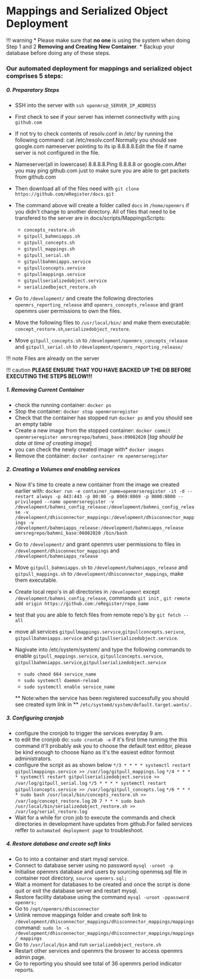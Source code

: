 # Mappings and Serialized Object Deployment

!!! warning
    * Please make sure that **no one** is using the system when doing Step  1 and 2 **Removing and Creating New Container**.
    * Backup your database before doing any of these steps.


### Our automated deployment for mappings and serialized object comprises 5 steps:

##### 0. Preparatory Steps

* SSH into the server with `ssh openmrs@_SERVER_IP_ADDRESS`
* First check to see if your server has internet connectivity with `ping github.com`
* If not try to check contents of resolv.conf in /etc/ by running the following command: cat /etc/resolv.conf.Normally you should see google.com nameserver pointing to its ip 8.8.8.8.Edit the file if name server is not configured in the file.
* Nameserver(all in lowercase) 8.8.8.8.Ping 8.8.8.8 or google.com.After you may ping github.com just to make sure you are able to get packets from github.com

* Then download all of the files need with `git clone https://github.com/eRegister/docs.git `

* The command above will create a folder called `docs` in `/home/openmrs` if you didn't change to another directory. All of files that need to be transfered to the server are in docs/scripts/MappingsScripts:
    * `concepts_restore.sh`
    * `gitpull_bahmniapps.sh`
    * `gitpull_concepts.sh`
    * `gitpull_mappings.sh`
    * `gitpull_serial.sh`
    * `gitpullbahmniapps.service`
    * `gitpullconcepts.service`
    * `gitpullmappings.service`
    * `gitpullserializedobject.service`
    * `serializedboject_restore.sh`
* Go to `/development/` and create the following directories `openmrs_reporting_release` and `openmrs_concepts_release` and grant openmrs user permissions to own the files.
* Move the following files to  `/usr/local/bin/` and make them executable:
`concept_restore.sh`,`serializedobject_restore`.
* Move `gitpull_concepts.sh` to `/development/openmrs_concepts_release` and `gitpull_serial.sh` to `/development/openmrs_reporting_release/`


!!! note
    Files are already on the server

!!! caution
    **PLEASE ENSURE THAT YOU HAVE BACKED UP THE DB BEFORE EXECUTING THE STEPS BELOW!!!**

##### 1. Removing Current Container

* check the running container: `docker ps`
* Stop the container: `docker stop openmrseregister`
* Check that the container has stopped run `docker ps` and you should see an empty table
* Create a new image from the stopped container: `docker commit openmrseregister omrsregrepo/bahmni_base:09082020` [*tag should be date at time of creating image*]
* you can check the newly created image with* `docker images`
* Remove the container: `docker container rm openmrseregister`

##### 2. Creating a Volumes and enabling services

* Now it's time to create a new container from the image we created earlier with: `docker run -e container_name=openmrseregister -it -d --restart always -p 443:443 -p 80:80 -p 8069:8069 -p 8000:8000 --privileged --name openmrseregister -v /development/bahmni_config_release:/development/bahmni_config_release -v /development/dhisconnector_mappings:/development/dhisconnector_mappings -v /development/bahmniapps_release:/development/bahmniapps_release omrsregrepo/bahmni_base:06082020 /bin/bash
`
* Go to `/development/` and grant openmrs user permissions to files in `/development/dhisconnector_mappings` and `/development/bahmniapps_release`
* Move `gitpull_bahmniapps.sh` to `/development/bahmniapps_release` and `gitpull_mappings.sh` to `/development/dhisconnector_mappings`, make them executable.
* Create local repo's in all directories in `/development` except `/development/bahmni_config_release`, commands `git init` , `git remote add origin https://github.com:/eRegister/repo_name`
* test that you are able to fetch files from remote repo's by `git fetch --all`
* move all services `gitpullmappings.service`,`gitpullconcepts.serivce`,
`gitpullbahmniapps.service` and `gitpullserializedobject.service`.
* Nagivate into /etc/system/system/ and type the following commands to enable `gitpull_mappings.service`, `gitpullconcepts.service`, `gitpullbahmniapps.service`,`gitpullserializedobject.service`
   * `sudo chmod 664 service_name`
   * `sudo systemctl daemon-reload`
   * `sudo systemctl enable service_name`

   ** Note:when the service has been registered successfully you should see created sym link in ** `/etc/systemd/system/default.target.wants/.`

##### 3. Configuring **cronjob**
* configure the cronjob to trigger the services everyday 9 am.
* to edit the cronjob do: `sudo crontab -e` if it's first time running the this command it'll probably ask you to choose the default text editor, please be kind enough to choose Nano as it's the easiest editor formost administrators.
* configure the script as as shown below
`*/3 * * * * systemctl restart gitpullmappings.service >> /var/log/gitpull_mappings.log`
`*/4 * * * * systemctl restart gitpullserializedobject.service >> /var/log/gitpull_serial.log`
`*/5 * * * * systemctl restart gitpullconcepts.service >> /var/log/gitpull_concepts.log`
`*/6 * * * * sudo bash /usr/local/bin/concepts_restore.sh >> /var/log/concept_restore.log`
`20 7 * * * sudo bash /usr/local/bin/serializedobject_restore.sh >> /var/log/serial_restore.log`
* Wait for a while for cron job to execute the commands and check  directories in development have updates from github.For failed services reffer to `automated deployment page` to troubleshoot.



##### 4. Restore database and create soft links

* Go to into a container and start mysql service.
* Connect to database server using no password `mysql -uroot -p`
* Initialise openmrs database and users by sourcing openmsq.sql file in container root directory, `source openmrs.sql;`
* Wait a moment for databases to be created and once the script is done quit or exit the database server and restart mysql.
* Restore facility database using the command `mysql -uroot -ppassword openmrs;`
* Go to `/opt/openmrs/dhisconnector`
* Unlink remove mappings folder and create soft link to `/development/dhisconnector_mappings/dhisconnector_mappings/mappings` command: `sudo ln -s /development/dhisconnector_mappings/dhisconnector_mappings/mappings/ mappings`
* Go to `/usr/local/bin` and run `serializedobject_restore.sh`
* Restart other services and openmrs the broswer to access openmrs admin page.
* Go to reporting  you should see total of 36 openmrs period indicator reports.
